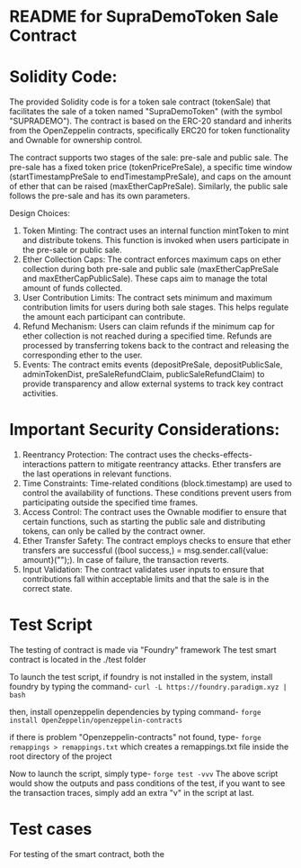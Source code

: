 # README for SupraDemoToken Sale Contract

# Solidity Code:

The provided Solidity code is for a token sale contract (tokenSale) that facilitates the sale of a token named "SupraDemoToken" (with the symbol "SUPRADEMO"). The contract is based on the ERC-20 standard and inherits from the OpenZeppelin contracts, specifically ERC20 for token functionality and Ownable for ownership control.

The contract supports two stages of the sale: pre-sale and public sale. The pre-sale has a fixed token price (tokenPricePreSale), a specific time window (startTimestampPreSale to endTimestampPreSale), and caps on the amount of ether that can be raised (maxEtherCapPreSale). Similarly, the public sale follows the pre-sale and has its own parameters.

Design Choices:

1. Token Minting: The contract uses an internal function mintToken to mint and distribute tokens. This function is invoked when users participate in the pre-sale or public sale.
2. Ether Collection Caps: The contract enforces maximum caps on ether collection during both pre-sale and public sale (maxEtherCapPreSale and maxEtherCapPublicSale). These caps aim to manage the total amount of funds collected.
3. User Contribution Limits: The contract sets minimum and maximum contribution limits for users during both sale stages. This helps regulate the amount each participant can contribute.
4. Refund Mechanism: Users can claim refunds if the minimum cap for ether collection is not reached during a specified time. Refunds are processed by transferring tokens back to the contract and releasing the corresponding ether to the user.
5. Events: The contract emits events (depositPreSale, depositPublicSale, adminTokenDist, preSaleRefundClaim, publicSaleRefundClaim) to provide transparency and allow external systems to track key contract activities.

# Important Security Considerations:

1. Reentrancy Protection: The contract uses the checks-effects-interactions pattern to mitigate reentrancy attacks. Ether transfers are the last operations in relevant functions.
2. Time Constraints: Time-related conditions (block.timestamp) are used to control the availability of functions. These conditions prevent users from participating outside the specified time frames.
3. Access Control: The contract uses the Ownable modifier to ensure that certain functions, such as starting the public sale and distributing tokens, can only be called by the contract owner.
4. Ether Transfer Safety: The contract employs checks to ensure that ether transfers are successful ((bool success,) = msg.sender.call{value: amount}("");). In case of failure, the transaction reverts.
5. Input Validation: The contract validates user inputs to ensure that contributions fall within acceptable limits and that the sale is in the correct state.

# Test Script

The testing of contract is made via "Foundry" framework
The test smart contract is located in the ./test folder 

To launch the test script, if foundry is not installed in the system, install foundry by typing the command-
`curl -L https://foundry.paradigm.xyz | bash`

then, install openzeppelin dependencies by typing command-
`forge install OpenZeppelin/openzeppelin-contracts`

if there is problem "Openzeppelin-contracts" not found, type- 
`forge remappings > remappings.txt`
which creates a remappings.txt file inside the root directory of the project

Now to launch the script, simply type-
`forge test -vvv`
The above script would show the outputs and pass conditions of the test, if you want to see the transaction traces, simply add an extra "v" in the script at last.

# Test cases

For testing of the smart contract, both the 